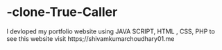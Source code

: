 # -clone-True-Caller
 I devloped my portfolio website using JAVA SCRIPT, HTML , CSS, PHP to see this website visit https;//shivamkumarchoudhary01.me
